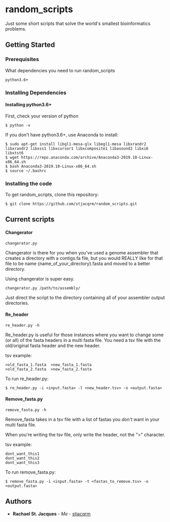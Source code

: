 # random_scripts

Just some short scripts that solve the world's smallest bioinformatics problems.

## Getting Started

### Prerequisites

What dependencies you need to run random_scripts

```
python3.6+
```

### Installing Dependencies

#### Installing python3.6+
First, check your version of python

```
$ python -v
```

If you don't have python3.6+, use Anaconda to install:

```
$ sudo apt-get install libgl1-mesa-glx libegl1-mesa libxrandr2 libxrandr2 libxss1 libxcursor1 libxcomposite1 libasound2 libxi6 libxtst6
$ wget https://repo.anaconda.com/archive/Anaconda3-2019.10-Linux-x86_64.sh
$ bash Anaconda3-2019.10-Linux-x86_64.sh
$ source ~/.bashrc
```

### Installing the code

To get random_scripts, clone this repository:

```
$ git clone https://github.com/stjacqrm/random_scripts.git
```

## Current scripts

#### Changerator

```
changerator.py
```
Changerator is there for you when you've used a genome assembler that creates a directory with a contigs.fa file, but you would REALLY like for that file to be name {name_of_your_directory}.fasta and moved to a better directory.

Using changerator is super easy.

```
changerator.py /path/to/assembly/
```
Just direct the script to the directory containing all of your assembler output directories.

#### Re_header

```
re_header.py -h
```
Re_header.py is useful for those instances where you want to change some (or all) of the fasta headers in a multi fasta file. You need a tsv file with the old/original fasta header and the new header.


tsv example:
```
>old_fasta_1.fasta  >new_fasta_1.fasta
>old_fasta_2.fasta  >new_fasta_2.fasta
```

To run re_header.py:

```
$ re_header.py -i <input.fasta> -l <new_header.tsv> -o <output.fasta>
```

#### Remove_fasta.py

```
remove_fasta.py -h
```

Remove_fasta takes in a tsv file with a list of fastas you *don't* want in your multi fasta file.

When you're writing the tsv file, only write the header, not the ">" character.


tsv example:
```
dont_want_this1
dont_want_this2
dont_want_this3
```

To run remove_fasta.py:

```
$ remove_fasta.py -i <input.fasta> -t <fastas_to_remove.tsv> -o <output.fasta>
```
## Authors

* **Rachael St. Jacques** - *Me* - [stjacqrm](https://github.com/stjacqrm)
